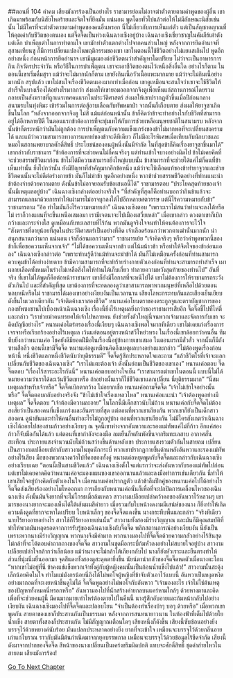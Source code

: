 ##ตอนที่ 104 คำคม เสียงมังกรร้องเป็นอย่างไร
ราชามารย่อมไม่อาจฆ่าตัวตายตามคำพูดของผู้อื่น เขาเกิดมาพร้อมกับนิสัยโหดร้ายและจิตใจที่ยึดมั่น
แน่นอน พูดโดยทั่วไปแล้วต่อให้ไม่มีลักษณะนิสัยเช่นนั้น ไม่มีใครที่จะฆ่าตัวตายตามคำพูดของคนอื่นหรอก นี่ไม่เกี่ยวกับการเห็นแก่ตัว แต่เป็นสัญชาตญาณที่ให้คุณค่ากับชีวิตของตนเอง
แต่จี๊ดจี๊ดเป็นห่วงเฉินฉางเซิงอยู่บ้าง
เฉินฉางเซิงเชี่ยวชาญในคัมภีร์เต๋าตังแต่เด็ก บำเพ็ญเต๋าในการทำตามใจ เขามักทำตัวแตกต่างไปจากคนส่วนใหญ่ หลังจากการยึดอำนาจที่สุสานเทียนซู ก็มีการเปลี่ยนแปลงในพฤติกรรมของเขา
เขาในตอนนี้ใช้ชีวิตอย่างไม่แยแสเกินไป
พูดอีกอย่างหนึ่ง ก่อนหน้าการยึดอำนาจ เขามีมุมมองต่อชีวิตตนว่าสำคัญหาใดเปรียบ ไม่ว่าจะเป็นอาหารการกิน กิจวัตรประจำวัน หรือวิธีในการบำเพ็ญตน เขาจะเอาชีวิตของตนไว้เหนือสิ่งอื่นใด อย่างไรก็ตาม ในตอนนี้เขาเริ่มดื่มสุรา แม้ว่าจะไม่มากนักก็ตาม เขายังกินเนื้อวัวเนื้อแพะมากมาย แม้ว่าจะไม่กินเนื้อย่างมากนัก สรุปแล้ว เขาไม่สนใจเรื่องชีวิตตนเองมากเท่าเมื่อก่อน
เขาดูเหมือนจะสนใจว่าเขาจะใช้ชีวิตให้สำเร็จในบางเรื่องได้อย่างไรมากกว่า
ส่งผลให้เขายอมออกจากจิงตูเพื่อเห็นแก่สถานการณ์โดยรวม กลายเป็นสังฆราชที่ถูกเนรเทศคนแรกในประวัติศาสตร์
ส่งผลให้เขาปรากฏตัวขึ้นเมื่อปีก่อนกลางสนามรบในทุ่งหิมะ เข้าร่วมในการต่อสู้อาบเลือดกับทัพหมาป่า จากนั้นก็เกือบตาย
ส่งผลให้ยาจูซาเกิดขึ้นในโลก
“หลังจากออกจากจิงตู ไม่สิ แม้แต่ก่อนหน้านั้น ข้าก็คิดว่าข้าจะทำอย่างไรกับชีวิตที่สามารถอยู่ได้อีกหลายปีดี ในตอนแรกข้าต้องการที่จะทุ่มเทให้กับการช่วยเหลือมนุษยชาติในสนามรบ หลังจากนั้นข้าก็ตระหนักว่ามันไม่ถูกต้อง การบำเพ็ญตนกับความแข็งแกร่งของข้าไม่มากพอที่จะเปลี่ยนสงครามได้ และแม้ว่าความสามารถทางการแพทย์ของข้าจะดีทีเดียว ก็ไม่มีอะไรพิเศษเมื่อเทียบกับนักบวชและหมอในสถานพยาบาลศักดิ์สิทธิ์ ประโยชน์ของคนผู้หนึ่งนั้นมีจำกัด ในที่สุดข้าก็คิดเรื่องยาจูซาขึ้นมาได้”
เขากล่าวกับราชามาร “ข้าต้องการที่จะช่วยคนไม่กี่คนจริงๆ แต่ท่านเข้าใจบางอย่างผิดไป ข้าไม่เคยคิดที่จะช่วยสรรพชีวิตมาก่อน ข้าไม่ได้มีความสามารถยิ่งใหญ่แบบนั้น ข้าสามารถที่จะช่วยได้แค่ไม่กี่คนที่ข้าเห็นเท่านั้น ยิ่งไปกว่านั้น ยังมีปัญหาที่สำคัญมากอีกข้อหนึ่ง แม้ว่าจะใช้เลือดแท้ของข้าทำยาจูวาและช่วยชีวิตคนนั้นจะไม่ดีต่อร่างกายข้า มันก็ไม่ฆ่าข้า พูดอีกอย่างหนึ่ง หากข้าช่วยสรรพชีวิตอย่างที่ท่านแนะนำ ข้าต้องจ่ายด้วยความตาย ดังนั้นข้าไม่อาจยอมรับข้อเสนอนี้ได้”
ราชามารตอบ “ประโยคสุดท้ายของเจ้านั้นมีเหตุผลอยู่บ้าง”
เฉินฉางเซิงกล่างต่ออย่างจริงใจ “ที่สำคัญที่สุดก็คือท่านบอกว่ากินข้าแล้วจะสามารถแลกมาด้วยการทำให้เผ่ามารไม่อาจบุกลงใต้ไปอีกหลายศตวรรษ แต่นี่ไร้ความหมายกับข้า”
ราชามารถาม “อ้อ ทำไมมันถึงไร้ความหมายเล่า”
เฉินฉางเซิงตอบ “เพราะเราไม่สนว่าท่านจะลงใต้หรือไม่ เราก็วางแผนที่จะขึ้นเหนือเสมอมา เรามีเจตนาจะไปเมืองเสวี่ยเหล่า”
เมื่อเขากล่าว ดวงตาเขาก็เบิกกว้างและกระจ่างใส ดูเหมือนกับทะเลสาบที่ไร้ก้น พวกมันดูจริงใจจนทำให้คนต้องการจะไว้ใจ
“สังฆราชที่อายุน้อยที่สุดในประวัติศาสตร์เป็นอย่างที่คิด เจ้าเลือดร้อนกว่าพวกตาเฒ่านั่นมากนัก น่าสนุกสนานกว่ามาก แน่นอน เจ้าก็อ่อนแอกว่ามาก”
ราชามารเย้ย “เจ้าคิดจริงๆ หรือว่าคำพูดพวกนี้ของข้าก็เพื่อขอความเห็นจากเจ้า”
“ไม่ได้ขอความเห็นจากข้า แต่โน้มน้าวข้า หรือทำให้จิตใจของข้าอ่อนแอลง”
เฉินฉางเซิงกล่าวต่อ “เพราะท่านรู้ดีว่าแม้ท่านจะฆ่าข้าได้ มันก็ไม่เหมือนครั้งก่อนที่ท่านสามารถควบคุมข้าได้อย่างง่ายดาย ข้ามีความสามารถที่จะทำร้ายร่างกายตัวเองก่อนที่ท่านจะสามารถทำสำเร็จ เผาผลายเลือดทั้งหมดในร่างไม่เหลือสิ่งใดให้ท่านได้เก็บเกี่ยว ทำลายความหวังสุดท้ายของท่านไป”
อันที่จริง ที่เขาไม่ได้พูดก็คือต่อหน้าราชามาร เขาก็ยังมีโอกาสที่จะหนีไปได้
เขาไม่ต้องการให้ราชามารถระวังตัวเกินไป และที่สำคัญที่สุด เขาต้องการที่จะทดลองดูว่าเขาสามารถพาพวกมนุษย์ที่เหลือไปด้วยตอนหลบหนีหรือไม่
ราชามารได้มองเขาอย่างเงียบงันเป็นเวลานาน
เสียงโลหะกระทบกันและเสียงเย็นเยียบดังขึ้นในเวลาเดียวกัน
“เจ้าติดค้างเราสองชีวิต”
หนานเค่อโยนตราของตระกูลจูและตราบัญชาการของกองทัพซงซานไปเบื้องหน้าเฉินฉางเซิง
เรื่องนี้ยิ่งไร้เหตุผลยิ่งกว่าของราชามารเสียอีก
จี๊ดจี๊ดชี้ไปที่ไห่ตี๋และกล่าว “เราช่วยฆ่าคนทรยศให้เจ้าไปหลายคน ยังช่วยรั้งตัวใหญ่นี่จนพวกเจ้ามาและจัดการกับเขา จะคิดบัญชีอย่างไร”
หนานเค่อไตร่ตรองเรื่องนี้เงียบๆ
เฉินฉางเซิงพอใจมากทีเดียว
เขาไม่เคยเก่งเรื่องการเจรจาหรือเรียกร้องอย่างไร้เหตุผล เว้นแต่ตอนอยู่ตรงหน้าสวีโหย่วหรง ในเรื่องนี้เขาด้อยกว่าคนอื่น ทึมทึบยิ่งกว่าหนานเค่อ โชคยังดีมียอดฝีมือในเรื่องนี้อยู่ข้างกายเขาเสมอ ในตอนแรกมีลั่วลั่ว จากนั้นก็มีถังซานสือลิ่ว ตอนนี้เขามีจี๊ดจี๊ด
หนานเค่อดูเหมือนคิดถึงเหตุผลบางอย่างและกล่าว “ไม่ต้องพูดเรื่องก่อนหน้านี้ หนึ่งชีวิตแลกหนึ่งชีวิตนับว่ายุติธรรมดี”
จี๊ดจี๊ดรู้สึกประหลาดใจและถาม “แล้วชีวิตใรที่เจ้าจะแลกเปลี่ยนกับชีวิตของเฉินฉางเซิง”
“เราไม่แตะต้องเจ้า ดังนั้นย่อมเป็นชีวิตของเขาเอง” หนานเค่อตอบ
จี๊ดจี๊ดตอบ “เรื่องไร้สาระอะไรกันนี่”
หนานเค่อตอบอย่างใจเย็น “เราสามารถฆ่าเขาในตอนนี้ แบบนี้ไม่ได้หมายความว่าเราได้ละเว้นชีวีตเขาหรือ ถ้าอย่างนั้นเราก็ใช้ชีวิตเขาแลกเปลี่ยน นี่ยุติธรรมมาก”
“นี่สมเหตุผลสำหรับเจ้าหรือ” จี๊ดจี๊ดเบิกตากว้าง ไม่อยากเชื่อ
หนานเค่อถามจี๊ดจี๊ด “เจ้าไม่เข้าใจอย่างนั้นหรือ”
จี๊ดจี๊ดตอบกลับอย่างจริงจัง “ข้าไม่เข้าใจเรื่องเหลวไหล”
หนานเค่อแนะนำ “เจ้าต้องพูดอย่างมีเหตุผล”
จี๊ดจี๊ดตอบ “เจ้าต้องมีความละอาย”
ในโลกนี้มีเด็กสาวนับไม่ถ้วน หนานเค่อกับจี๊ดจี๊ดไม่ต้องสงสัยว่าเป็นสองคนที่แข็งแกร่งและอันตรายที่สุด
แต่ตอนที่พวกเขาเถียงกัน พวกเขาก็ยังเป็นเด็กสาวสองคน ดูน่าขันและทำให้คนอื่นทำอะไรไม่ถูกอยู่บ้าง
ตอนที่พวกเขาเถียงกัน ไม่มีใครสังเกตว่าเฉินฉางเซิงได้ถอยไปสองสามก้าวอย่างเงียบๆ
ณ จุดนี้เขาห่างจากอันหวาและรองแม่ทัพแค่ไม่กี่ก้าว อีกแค่สองก้าวก็จับมือกันได้แล้ว
แต่ตอนที่เขากำลังจะลงมือ ลมเย็นก็พลันพัดขึ้นจากริมทะเลสาบ อากาศสั่นสะเทือน ประกายแสงจำนวนนับไม่ถ้วนสว่างขึ้นด้านหลังเขา
ประกายแสงรวมตัวกันในสายลม เปลี่ยนเป็นสาวงามเปลือยเปล่ากับสาวงามในชุดนักกระบี่
พวกเขาปรากฏกายขึ้นด้านหลังอันหวาและรองแม่ทัพอย่างไร้เสียง มือของพวกนางคว้าไปที่คอของทั้งคู่
หนานเค่อหยุดพูดกับจี๊ดจี๊ดและกล่าวกับเฉินฉางเซิงอย่างเรียบเฉย “ตอนนี้เป็นสามชีวิตแล้ว”
เฉินฉางเซิงตั้งใจแต่แรกว่าจะส่งอันหวากับรองแม่ทัพไปก่อน แต่เขาไม่เคยคาดคิดว่าหนานเค่อจะมองแผนของเขาออกนานแล้วและลงมือทำการเช่นเดียวกัน นี่ทำให้เขาเสียใจอยู่บ้างคิดกับตัวเองในใจ เมื่อหนานเค่อปรากฎตัว แล้วข้าลืมปีกคู่ของหนานเค่อไปได้อย่างไร
จี๊ดจี๊ดส่งเสียงร้องอย่างโมโหออกมา
การเถียงกับหนานเค่อนั้นก็เพื่อที่จะปกปิดการเคลื่อนไหวของเฉินฉางเซิง ดังนั้นมันจึงยากที่จะไม่โกรธเมื่อล้มเหลว
สาวงามเปลือยเปล่าคว้าคอของอันหวาไว้หลวมๆ เขามารของนางยากจะมองเห็นได้ใต้เส้นผมสีดำยาว เมื่อรวมกับใบหน้างดงามมีเสน่ห์ของนาง ก็ยิ่งทำให้เกิดความดึงดูดที่ยากจะหาใดเปรียบ ใบหน้าเล็กๆ ของจี๊ดจี๊ดแดงขึ้น นางกระทืบพื้นและกล่าว “จริงทีเดียว นายไร้ยางอายอย่างไร สาวใช้ก็ไร้ยางอายเช่นนั้น”
สาวงามทั้งสองมีร่างวิญญาณ และมันก็มีคุณสมบัติที่ทำให้พวกมันหลุดรอดจากการรับรู้ของเฉินฉางเซิงกับจี๊ดจี๊ด พลิกสถานการณ์อย่างเงียบงัน
นี่ยังเป็นเพราะพวกนางมีร่างวิญญาณ พวกนางจึงมีค่ามาก พวกนางมองไปที่จี๊ดจี๊ดด้วยความกลัวอย่างไร้สินสุด ไม่กล้าที่จะโต้ตอบคำถากถางของจี๊ดจี๊ด
สาวงามในชุดมือกระบี่ก้มหัวลงอย่างไม่สบายใจอยู่บ้าง สาวงามเปลือยเปล่าใจกล้ากว่าเล็กน้อย แม้ว่านางจะไม่กล้าโต้เถียงกลับไป นางก็ยังหัวเราะและยืนตรงทำให้ส่วนที่นุ่มนิ่มยื่นออกมา จุดสีแดงทั้งสองดูสะดุดตายิ่งขึ้น
นัยน์ตาน่ากลัวของจี๊ดจี๊ดหดตัวเมื่อนางตะโกน “หากเขาไม่อยู่ที่นี่ ข้าคงแช่แข็งพวกเจ้าทั้งคู่กับผู้หญิงคนนั้นเป็นก้อนน้ำแข็งไปแล้ว!”
สาวงามนั้นสะดุ้งเล็กน้อยคิดในใจ ทำไมแม่มังกรน้อยนี่ถึงได้ไม่พอใจผู้หญิงที่ข้าจับตัวเอาไว้แบบนี้
อันหวาเป็นหงุดหงิดอย่างมากอดที่จะเงยหน้าขึ้นดูไม่ได้
จี๊ดจี๊ดพูดอย่างไม่พอใจกับอันหวา “เจ้ามองอะไร เจ้าไม่ใช่ต้นเหตุของปัญหาทั้งหมดนี่หรอกหรือ”
อันหวามองไปที่นักสร้างค่ายกลบนแคร่หามใกล้ๆ ด้วยหางตาและคิด เพื่อที่จะช่วยคนผู้นี้ มีคนมากมายเท่าไหร่ต้องตายไปในคืนนี้
นางรู้สึกอับอายและก้มหน้ากลับไปอย่างเงียบงัน
เฉินฉางเซิงมองไปที่จี๊ดจี๊ดและปลอบโยน “จำเป็นต้องทำเรื่องบ้าๆ บอๆ ด้วยหรือ”
เมื่อพวกเขาพูดกัน สายตาของเขาก็ประสานกันเป็นธรรมดา
หลังจากการสนทนายาวนาน ในท้องฟ้าที่เต็มไปด้วยใยน้ำแข็ง สายตาทั้งสองก็ประสานกัน
ไม่มีสัญญาณเตือนใดๆ เสียงหนึ่งก็ดังขึ้น
เสียงนี้ซับซ้อนอย่างยิ่ง บรรจุไว้ด้วยพยางค์นับร้อย มันแปลกประหลาดอย่างยิ่ง ยากที่จะเข้าใจ เหมือนจะบรรจุไว้ด้วยกลิ่นอายเก่าแก่โบราณ ราวกับมันมีต้นกำเนิดมาจากยุคบรรพกาล เหมือนจะบรรจุไว้ด้วยข้อมูลไร้ขีดจำกัด
เสียงนี้ดังมาจากปากของจี๊ดจี๊ด
สีหน้าของนางเปลี่ยนเป็นเคร่งขรึมผิดปกติ แทบจะศักดิ์สิทธิ์ ชุดดำส่ายไหวในสายลม
เสียงมังกรร้อง!


[Go To Next Chapter]( ./777.md)